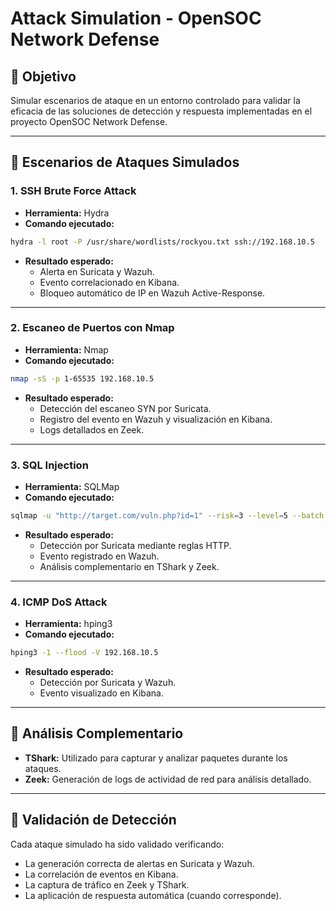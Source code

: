 # Attack Simulation - OpenSOC Network Defense

## 🔎 Objetivo
Simular escenarios de ataque en un entorno controlado para validar la eficacia de las soluciones de detección y respuesta implementadas en el proyecto OpenSOC Network Defense.

---

## 🔫 Escenarios de Ataques Simulados

### 1. SSH Brute Force Attack
- **Herramienta:** Hydra
- **Comando ejecutado:**
```bash
hydra -l root -P /usr/share/wordlists/rockyou.txt ssh://192.168.10.5
```
- **Resultado esperado:**
  - Alerta en Suricata y Wazuh.
  - Evento correlacionado en Kibana.
  - Bloqueo automático de IP en Wazuh Active-Response.

---

### 2. Escaneo de Puertos con Nmap
- **Herramienta:** Nmap
- **Comando ejecutado:**
```bash
nmap -sS -p 1-65535 192.168.10.5
```
- **Resultado esperado:**
  - Detección del escaneo SYN por Suricata.
  - Registro del evento en Wazuh y visualización en Kibana.
  - Logs detallados en Zeek.

---

### 3. SQL Injection
- **Herramienta:** SQLMap
- **Comando ejecutado:**
```bash
sqlmap -u "http://target.com/vuln.php?id=1" --risk=3 --level=5 --batch
```
- **Resultado esperado:**
  - Detección por Suricata mediante reglas HTTP.
  - Evento registrado en Wazuh.
  - Análisis complementario en TShark y Zeek.

---

### 4. ICMP DoS Attack
- **Herramienta:** hping3
- **Comando ejecutado:**
```bash
hping3 -1 --flood -V 192.168.10.5
```
- **Resultado esperado:**
  - Detección por Suricata y Wazuh.
  - Evento visualizado en Kibana.

---

## 🔎 Análisis Complementario
- **TShark:** Utilizado para capturar y analizar paquetes durante los ataques.
- **Zeek:** Generación de logs de actividad de red para análisis detallado.

---

## 📅 Validación de Detección
Cada ataque simulado ha sido validado verificando:
- La generación correcta de alertas en Suricata y Wazuh.
- La correlación de eventos en Kibana.
- La captura de tráfico en Zeek y TShark.
- La aplicación de respuesta automática (cuando corresponde).